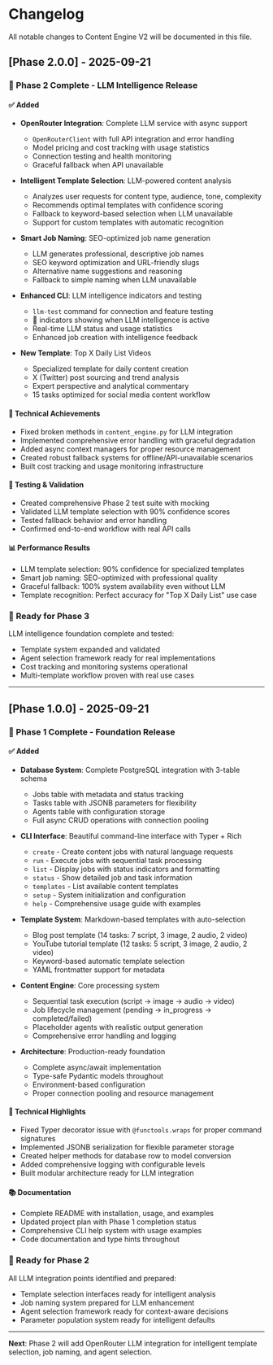 # Changelog

All notable changes to Content Engine V2 will be documented in this file.

## [Phase 2.0.0] - 2025-09-21

### 🧠 Phase 2 Complete - LLM Intelligence Release

#### ✅ Added
- **OpenRouter Integration**: Complete LLM service with async support
  - `OpenRouterClient` with full API integration and error handling
  - Model pricing and cost tracking with usage statistics
  - Connection testing and health monitoring
  - Graceful fallback when API unavailable

- **Intelligent Template Selection**: LLM-powered content analysis
  - Analyzes user requests for content type, audience, tone, complexity
  - Recommends optimal templates with confidence scoring
  - Fallback to keyword-based selection when LLM unavailable
  - Support for custom templates with automatic recognition

- **Smart Job Naming**: SEO-optimized job name generation
  - LLM generates professional, descriptive job names
  - SEO keyword optimization and URL-friendly slugs
  - Alternative name suggestions and reasoning
  - Fallback to simple naming when LLM unavailable

- **Enhanced CLI**: LLM intelligence indicators and testing
  - `llm-test` command for connection and feature testing
  - 🧠 indicators showing when LLM intelligence is active
  - Real-time LLM status and usage statistics
  - Enhanced job creation with intelligence feedback

- **New Template**: Top X Daily List Videos
  - Specialized template for daily content creation
  - X (Twitter) post sourcing and trend analysis
  - Expert perspective and analytical commentary
  - 15 tasks optimized for social media content workflow

#### 🔧 Technical Achievements
- Fixed broken methods in `content_engine.py` for LLM integration
- Implemented comprehensive error handling with graceful degradation
- Added async context managers for proper resource management
- Created robust fallback systems for offline/API-unavailable scenarios
- Built cost tracking and usage monitoring infrastructure

#### 🧪 Testing & Validation
- Created comprehensive Phase 2 test suite with mocking
- Validated LLM template selection with 90% confidence scores
- Tested fallback behavior and error handling
- Confirmed end-to-end workflow with real API calls

#### 📊 Performance Results
- LLM template selection: 90% confidence for specialized templates
- Smart job naming: SEO-optimized with professional quality
- Graceful fallback: 100% system availability even without LLM
- Template recognition: Perfect accuracy for "Top X Daily List" use case

### 🚀 Ready for Phase 3
LLM intelligence foundation complete and tested:
- Template system expanded and validated
- Agent selection framework ready for real implementations
- Cost tracking and monitoring systems operational
- Multi-template workflow proven with real use cases

---

## [Phase 1.0.0] - 2025-09-21

### 🎉 Phase 1 Complete - Foundation Release

#### ✅ Added
- **Database System**: Complete PostgreSQL integration with 3-table schema
  - Jobs table with metadata and status tracking
  - Tasks table with JSONB parameters for flexibility
  - Agents table with configuration storage
  - Full async CRUD operations with connection pooling

- **CLI Interface**: Beautiful command-line interface with Typer + Rich
  - `create` - Create content jobs with natural language requests
  - `run` - Execute jobs with sequential task processing
  - `list` - Display jobs with status indicators and formatting
  - `status` - Show detailed job and task information
  - `templates` - List available content templates
  - `setup` - System initialization and configuration
  - `help` - Comprehensive usage guide with examples

- **Template System**: Markdown-based templates with auto-selection
  - Blog post template (14 tasks: 7 script, 3 image, 2 audio, 2 video)
  - YouTube tutorial template (12 tasks: 5 script, 3 image, 2 audio, 2 video)
  - Keyword-based automatic template selection
  - YAML frontmatter support for metadata

- **Content Engine**: Core processing system
  - Sequential task execution (script → image → audio → video)
  - Job lifecycle management (pending → in_progress → completed/failed)
  - Placeholder agents with realistic output generation
  - Comprehensive error handling and logging

- **Architecture**: Production-ready foundation
  - Complete async/await implementation
  - Type-safe Pydantic models throughout
  - Environment-based configuration
  - Proper connection pooling and resource management

#### 🔧 Technical Highlights
- Fixed Typer decorator issue with `@functools.wraps` for proper command signatures
- Implemented JSONB serialization for flexible parameter storage
- Created helper methods for database row to model conversion
- Added comprehensive logging with configurable levels
- Built modular architecture ready for LLM integration

#### 📚 Documentation
- Complete README with installation, usage, and examples
- Updated project plan with Phase 1 completion status
- Comprehensive CLI help system with usage examples
- Code documentation and type hints throughout

### 🚀 Ready for Phase 2
All LLM integration points identified and prepared:
- Template selection interfaces ready for intelligent analysis
- Job naming system prepared for LLM enhancement
- Agent selection framework ready for context-aware decisions
- Parameter population system ready for intelligent defaults

---

**Next**: Phase 2 will add OpenRouter LLM integration for intelligent template selection, job naming, and agent selection.
